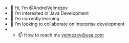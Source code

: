 - 👋 Hi, I’m @AndreiVelmezev
- 👀 I’m interested in Java Development
- 🌱 I’m currently learning 
- 💞️ I’m looking to collaborate on Interprise development
- - 📫 How to reach me velmezev@usa.com

<!---
AndreiVelmezev/AndreiVelmezev is a ✨ special ✨ repository because its `README.md` (this file) appears on your GitHub profile.
You can click the Preview link to take a look at your changes.
--->
